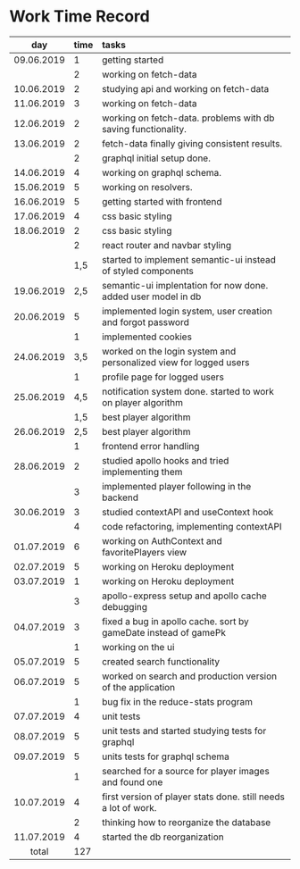 # Work Time Record

|    day     | time | tasks                                                             |
| :--------: | :--- | :---------------------------------------------------------------- |
| 09.06.2019 | 1    | getting started                                                   |
|            | 2    | working on fetch-data                                             |
| 10.06.2019 | 2    | studying api and working on fetch-data                            |
| 11.06.2019 | 3    | working on fetch-data                                             |
| 12.06.2019 | 2    | working on fetch-data. problems with db saving functionality.     |
| 13.06.2019 | 2    | fetch-data finally giving consistent results.                     |
|            | 2    | graphql initial setup done.                                       |
| 14.06.2019 | 4    | working on graphql schema.                                        |
| 15.06.2019 | 5    | working on resolvers.                                             |
| 16.06.2019 | 5    | getting started with frontend                                     |
| 17.06.2019 | 4    | css basic styling                                                 |
| 18.06.2019 | 2    | css basic styling                                                 |
|            | 2    | react router and navbar styling                                   |
|            | 1,5  | started to implement semantic-ui instead of styled components     |
| 19.06.2019 | 2,5  | semantic-ui implentation for now done. added user model in db     |
| 20.06.2019 | 5    | implemented login system, user creation and forgot password       |
|            | 1    | implemented cookies                                               |
| 24.06.2019 | 3,5  | worked on the login system and personalized view for logged users |
|            | 1    | profile page for logged users                                     |
| 25.06.2019 | 4,5  | notification system done. started to work on player algorithm     |
|            | 1,5  | best player algorithm                                             |
| 26.06.2019 | 2,5  | best player algorithm                                             |
|            | 1    | frontend error handling                                           |
| 28.06.2019 | 2    | studied apollo hooks and tried implementing them                  |
|            | 3    | implemented player following in the backend                       |
| 30.06.2019 | 3    | studied contextAPI and useContext hook                            |
|            | 4    | code refactoring, implementing contextAPI                         |
| 01.07.2019 | 6    | working on AuthContext and favoritePlayers view                   |
| 02.07.2019 | 5    | working on Heroku deployment                                      |
| 03.07.2019 | 1    | working on Heroku deployment                                      |
|            | 3    | apollo-express setup and apollo cache debugging                   |
| 04.07.2019 | 3    | fixed a bug in apollo cache. sort by gameDate instead of gamePk   |
|            | 1    | working on the ui                                                 |
| 05.07.2019 | 5    | created search functionality                                      |
| 06.07.2019 | 5    | worked on search and production version of the application        |
|            | 1    | bug fix in the reduce-stats program                               |
| 07.07.2019 | 4    | unit tests                                                        |
| 08.07.2019 | 5    | unit tests and started studying tests for graphql                 |
| 09.07.2019 | 5    | units tests for graphql schema                                    |
|            | 1    | searched for a source for player images and found one             |
| 10.07.2019 | 4    | first version of player stats done. still needs a lot of work.    |
|            | 2    | thinking how to reorganize the database                           |
| 11.07.2019 | 4    | started the db reorganization                                     |
|   total    | 127  |                                                                   |
